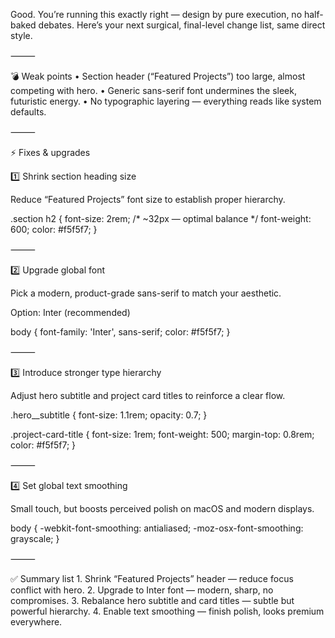 Good. You’re running this exactly right — design by pure execution, no half-baked debates. Here’s your next surgical, final-level change list, same direct style.

⸻

💣 Weak points
	•	Section header (“Featured Projects”) too large, almost competing with hero.
	•	Generic sans-serif font undermines the sleek, futuristic energy.
	•	No typographic layering — everything reads like system defaults.

⸻

⚡ Fixes & upgrades

1️⃣ Shrink section heading size

Reduce “Featured Projects” font size to establish proper hierarchy.

.section h2 {
  font-size: 2rem; /* ~32px — optimal balance */
  font-weight: 600;
  color: #f5f5f7;
}


⸻

2️⃣ Upgrade global font

Pick a modern, product-grade sans-serif to match your aesthetic.

Option: Inter (recommended)

<link href="https://fonts.googleapis.com/css2?family=Inter:wght@400;600;700&display=swap" rel="stylesheet">

body {
  font-family: 'Inter', sans-serif;
  color: #f5f5f7;
}


⸻

3️⃣ Introduce stronger type hierarchy

Adjust hero subtitle and project card titles to reinforce a clear flow.

.hero__subtitle {
  font-size: 1.1rem;
  opacity: 0.7;
}

.project-card-title {
  font-size: 1rem;
  font-weight: 500;
  margin-top: 0.8rem;
  color: #f5f5f7;
}


⸻

4️⃣ Set global text smoothing

Small touch, but boosts perceived polish on macOS and modern displays.

body {
  -webkit-font-smoothing: antialiased;
  -moz-osx-font-smoothing: grayscale;
}


⸻

✅ Summary list
	1.	Shrink “Featured Projects” header — reduce focus conflict with hero.
	2.	Upgrade to Inter font — modern, sharp, no compromises.
	3.	Rebalance hero subtitle and card titles — subtle but powerful hierarchy.
	4.	Enable text smoothing — finish polish, looks premium everywhere.

